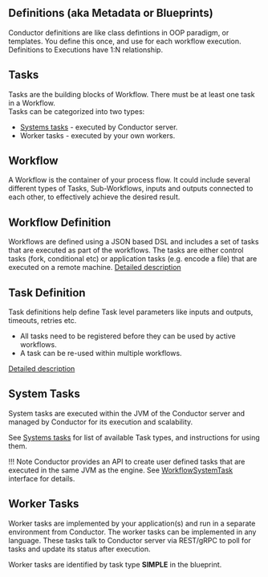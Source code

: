 ## Definitions (aka Metadata or Blueprints)
Conductor definitions are like class defintions in OOP paradigm, or templates. You define this once, and use for each workflow execution. Definitions to Executions have 1:N relationship.

## Tasks
Tasks are the building blocks of Workflow. There must be at least one task in a Workflow.  
Tasks can be categorized into two types: 

 * [Systems tasks](../../configuration/systask) - executed by Conductor server.
 * Worker tasks - executed by your own workers.

## Workflow
A Workflow is the container of your process flow. It could include several different types of Tasks, Sub-Workflows, inputs and outputs connected to each other, to effectively achieve the desired result.

## Workflow Definition
Workflows are defined using a JSON based DSL and includes a set of tasks that are executed as part of the workflows.  The tasks are either control tasks (fork, conditional etc) or application tasks (e.g. encode a file) that are executed on a remote machine. [Detailed description](../../configuration/workflowdef)

## Task Definition
Task definitions help define Task level parameters like inputs and outputs, timeouts, retries etc.

* All tasks need to be registered before they can be used by active workflows.
* A task can be re-used within multiple workflows.

[Detailed description](../../configuration/taskdef)

## System Tasks
System tasks are executed within the JVM of the Conductor server and managed by Conductor for its execution and scalability.

See [Systems tasks](../../configuration/systask) for list of available Task types, and instructions for using them.

!!! Note
	Conductor provides an API to create user defined tasks that are executed in the same JVM as the engine.	See [WorkflowSystemTask](https://github.com/Netflix/conductor/blob/dev/core/src/main/java/com/netflix/conductor/core/execution/tasks/WorkflowSystemTask.java) interface for details.

## Worker Tasks
Worker tasks are implemented by your application(s) and run in a separate environment from Conductor. The worker tasks can be implemented in any language.  These tasks talk to Conductor server via REST/gRPC to poll for tasks and update its status after execution.

Worker tasks are identified by task type __SIMPLE__ in the blueprint.
